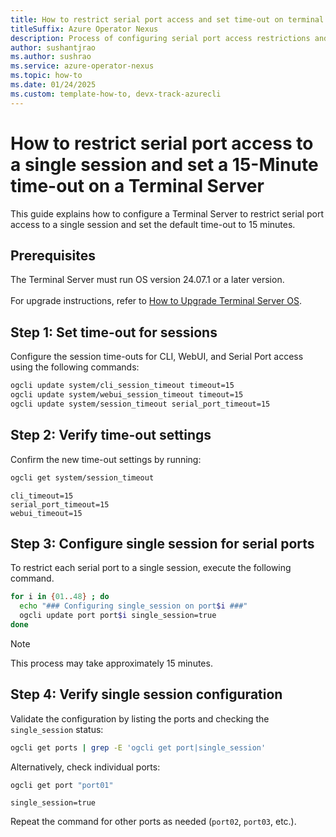 ```yaml
---
title: How to restrict serial port access and set time-out on terminal server
titleSuffix: Azure Operator Nexus
description: Process of configuring serial port access restrictions and time-out settings on terminal server
author: sushantjrao 
ms.author: sushrao
ms.service: azure-operator-nexus
ms.topic: how-to
ms.date: 01/24/2025
ms.custom: template-how-to, devx-track-azurecli
---
```


# How to restrict serial port access to a single session and set a 15-Minute time-out on a Terminal Server

This guide explains how to configure a Terminal Server to restrict serial port access to a single session and set the default time-out to 15 minutes.

## Prerequisites

The Terminal Server must run OS version 24.07.1 or a later version.<br>  
For upgrade instructions, refer to [How to Upgrade Terminal Server OS](howto-upgrade-os-of-terminal-server.md).


## Step 1: Set time-out for sessions

Configure the session time-outs for CLI, WebUI, and Serial Port access using the following commands:

```bash
ogcli update system/cli_session_timeout timeout=15
ogcli update system/webui_session_timeout timeout=15
ogcli update system/session_timeout serial_port_timeout=15
```

## Step 2: Verify time-out settings

Confirm the new time-out settings by running:

```bash
ogcli get system/session_timeout
```

```Expected output:
cli_timeout=15
serial_port_timeout=15
webui_timeout=15
```

## Step 3: Configure single session for serial ports

To restrict each serial port to a single session, execute the following command. 

```bash
for i in {01..48} ; do
  echo "### Configuring single_session on port$i ###"
  ogcli update port port$i single_session=true
done
```

>[!Note]
> This process may take approximately 15 minutes.

## Step 4: Verify single session configuration

Validate the configuration by listing the ports and checking the `single_session` status:

```bash
ogcli get ports | grep -E 'ogcli get port|single_session'
```

Alternatively, check individual ports:

```bash
ogcli get port "port01"
```

```Expected output for each port:
single_session=true
```

Repeat the command for other ports as needed (`port02`, `port03`, etc.).
